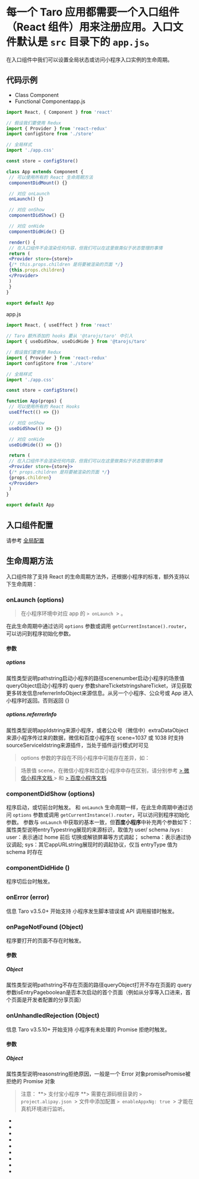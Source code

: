 # 每一个 Taro 应用都需要一个入口组件（React 组件）用来注册应用。入口文件默认是 `src` 目录下的 `app.js`。
在入口组件中我们可以设置全局状态或访问小程序入口实例的生命周期。
## 代码示例[​](react-entry.html#代码示例)

- Class Component
- Functional Componentapp.js
```jsx
import React, { Component } from 'react'

// 假设我们要使用 Redux
import { Provider } from 'react-redux'
import configStore from './store'

// 全局样式
import './app.css'

const store = configStore()

class App extends Component {
 // 可以使用所有的 React 生命周期方法
 componentDidMount() {}

 // 对应 onLaunch
 onLaunch() {}

 // 对应 onShow
 componentDidShow() {}

 // 对应 onHide
 componentDidHide() {}

 render() {
 // 在入口组件不会渲染任何内容，但我们可以在这里做类似于状态管理的事情
 return (
 <Provider store={store}>
 {/* this.props.children 是将要被渲染的页面 */}
 {this.props.children}
 </Provider>
 )
 }
}

export default App
```
app.js
```jsx
import React, { useEffect } from 'react'

// Taro 额外添加的 hooks 要从 '@tarojs/taro' 中引入
import { useDidShow, useDidHide } from '@tarojs/taro'

// 假设我们要使用 Redux
import { Provider } from 'react-redux'
import configStore from './store'

// 全局样式
import './app.css'

const store = configStore()

function App(props) {
 // 可以使用所有的 React Hooks
 useEffect(() => {})

 // 对应 onShow
 useDidShow(() => {})

 // 对应 onHide
 useDidHide(() => {})

 return (
 // 在入口组件不会渲染任何内容，但我们可以在这里做类似于状态管理的事情
 <Provider store={store}>
 {/* props.children 是将要被渲染的页面 */}
 {props.children}
 </Provider>
 )
}

export default App
```

## 入口组件配置[​](react-entry.html#入口组件配置)
请参考 [全局配置](app-config.html)
## 生命周期方法[​](react-entry.html#生命周期方法)
入口组件除了支持 React 的生命周期方法外，还根据小程序的标准，额外支持以下生命周期：
### onLaunch (options)[​](react-entry.html#onlaunch-options)
> 在小程序环境中对应 app 的
`> onLaunch
`> 。

在此生命周期中通过访问 `options` 参数或调用 `getCurrentInstance().router`，可以访问到程序初始化参数。
#### 参数[​](react-entry.html#参数)
##### options[​](react-entry.html#options)
属性类型说明pathstring启动小程序的路径scenenumber启动小程序的场景值queryObject启动小程序的 query 参数shareTicketstringshareTicket，详见获取更多转发信息referrerInfoObject来源信息。从另一个小程序、公众号或 App 进入小程序时返回。否则返回 {}
##### options.referrerInfo[​](react-entry.html#optionsreferrerinfo)
属性类型说明appIdstring来源小程序，或者公众号（微信中）extraDataObject来源小程序传过来的数据，微信和百度小程序在 scene=1037 或 1038 时支持sourceServiceIdstring来源插件，当处于插件运行模式时可见
> options 参数的字段在不同小程序中可能存在差异，如：

> 场景值 scene，在微信小程序和百度小程序中存在区别，请分别参考
[> 微信小程序文档
](https://developers.weixin.qq.com/miniprogram/dev/framework/app-service/scene.html)> 和
[> 百度小程序文档
](https://smartprogram.baidu.com/docs/data/scene/)
### componentDidShow (options)[​](react-entry.html#componentdidshow-options)
程序启动，或切前台时触发。
和 `onLaunch` 生命周期一样，在此生命周期中通过访问 `options` 参数或调用 `getCurrentInstance().router`，可以访问到程序初始化参数。
参数与 `onLaunch` 中获取的基本一致，但**百度小程序**中补充两个参数如下：
属性类型说明entryTypestring展现的来源标识，取值为 user/ schema /sys :
user：表示通过 home 前后
切换或解锁屏幕等方式调起；
schema：表示通过协议调起;
sys：其它appURLstring展现时的调起协议，仅当 entryType 值为 schema 时存在
### componentDidHide ()[​](react-entry.html#componentdidhide-)
程序切后台时触发。
### onError (error)[​](react-entry.html#onerror-error)
信息
Taro v3.5.0+ 开始支持
小程序发生脚本错误或 API 调用报错时触发。
### onPageNotFound (Object)[​](react-entry.html#onpagenotfound-object)
程序要打开的页面不存在时触发。
#### 参数[​](react-entry.html#参数-1)
##### Object[​](react-entry.html#object)
属性类型说明pathstring不存在页面的路径queryObject打开不存在页面的 query 参数isEntryPageboolean是否本次启动的首个页面（例如从分享等入口进来，首个页面是开发者配置的分享页面）
### onUnhandledRejection (Object)[​](react-entry.html#onunhandledrejection-object)
信息
Taro v3.5.10+ 开始支持
小程序有未处理的 Promise 拒绝时触发。
#### 参数[​](react-entry.html#参数-2)
##### Object[​](react-entry.html#object-1)
属性类型说明reasonstring拒绝原因，一般是一个 Error 对象promisePromise被拒绝的 Promise 对象
> 注意：
**> 支付宝小程序
**> 需要在源码根目录的
`> project.alipay.json
`> 文件中添加配置
`> enableAppxNg: true
`> 才能在真机环境进行监听。

- 
- 
- 

- 
- 
- 
- 
- 
-
